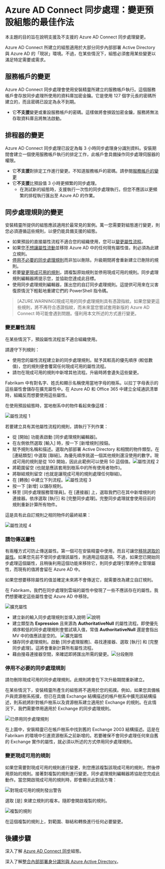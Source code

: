 <properties
	pageTitle="Azure AD Connect 同步處理：變更預設組態的最佳作法 | Microsoft Azure"
	description="提供變更 Azure AD Connect 同步處理預設組態的最佳作法。"
	services="active-directory"
	documentationCenter=""
	authors="andkjell"
	manager="stevenpo"
	editor=""/>

<tags
	ms.service="active-directory"
	ms.workload="identity"
	ms.tgt_pltfrm="na"
	ms.devlang="na"
	ms.topic="article"
	ms.date="12/28/2015"
	ms.author="markusvi;andkjell"/>


# Azure AD Connect 同步處理：變更預設組態的最佳作法
本主題的目的旨在說明支援及不支援的 Azure AD Connect 同步處理變更。

Azure AD Connect 所建立的組態適用於大部分同步內部部署 Active Directory 與 Azure AD 的「現狀」環境。不過，在某些情況下，組態必須套用某些變更以滿足特定需要或需求。

## 服務帳戶的變更
Azure AD Connect 同步處理會使用安裝精靈所建立的服務帳戶執行。這個服務帳戶會存放同步處理所使用的資料庫加密金鑰。它是使用 127 個字元長的密碼所建立的，而且密碼已設定為永不到期。

- 它**不支援**變更或重設服務帳戶的密碼。這樣做將會損毀加密金鑰，服務將無法存取資料庫且將無法啟動。

## 排程器的變更
Azure AD Connect 同步處理已設定為每 3 小時同步處理身分識別資料。安裝期間會建立一個使用服務帳戶執行的排定工作，此帳戶會具備操作同步處理伺服器的權限。

- 它**不支援**對排定工作進行變更。不知道服務帳戶的密碼。請參閱[服務帳戶的變更](#changes-to-the-service-account)
- 它**不支援**比預設值 3 小時更頻繁的同步處理。
	- 在測試新的組態時，支援執行一次性的同步處理執行。但您不應該以更頻繁的排程執行匯出至 Azure AD 的作業。

## 同步處理規則的變更
安裝精靈所提供的組態應該適用於最常見的案例。萬一您需要對組態進行變更，則您必須遵循這些規則，以便仍能具備支援的組態。

- 如果預設的直接屬性流程不適合您的組織使用，您可以[變更屬性流程](#change-attribute-flows)。
- 如果您[不想讓屬性流動](#do-not-flow-an-attribute)並移除 Azure AD 中的任何現有屬性值，則必須為此建立規則。
- [停用不必要的同步處理規則](#disable-an-unwanted-sync-rule)而非加以刪除。升級期間將會重新建立已刪除的規則。
- 若要[變更現成可用的規則](#change-an-out-of-box-rule)，請複製原始規則並停用現成可用的規則。同步處理規則編輯器將提示您，並協助您達成此目標。
- 使用同步處理規則編輯器，匯出您的自訂同步處理規則。這提供可用來在災害復原情況下輕鬆地重建它們的 PowerShell 指令碼。

>[AZURE.WARNING]現成可用的同步處理規則具有憑證指紋。如果您變更這些規則，將不再符合憑證指紋，而未來當您嘗試套用新版的 Azure AD Connect 時可能會遇到問題。僅利用本文所述的方式進行變更。

### 變更屬性流程
在某些情況下，預設屬性流程並不適合組織使用。

請遵守下列規則：

- 使用您的屬性流程建立新的同步處理規則。賦予其較高的優先順序 (較低數值)，您的規則便會覆寫任何現成可用的屬性流程。
- 請勿在現成可用的規則中新增其他流程。升級時將會遺失這些變更。

Fabrikam 中有對名字、姓氏和顯示名稱使用當地字母的樹系。以拉丁字母表示的這些屬性會儲存在擴充屬性中。在 Azure AD 和 Office 365 中建立全域通訊清單時，組織反而想要使用這些屬性。

在使用預設組態時，當地樹系中的物件看起來像這樣：

![屬性流程 1](./media/active-directory-aadconnectsync-best-practices-changing-default-configuration/attributeflowjp1.png)

若要建立具有其他屬性流程的規則，請執行下列作業：

- 從 [開始] 功能表啟動 [同步處理規則編輯器]。
- 在左側依然選取 [輸入] 時，按一下 [新增規則]按鈕。
- 賦予規則名稱和描述。選取內部部署 Active Directory 和相關的物件類型。在 [連結類型] 中選取 [聯結]。為優先順序挑選一個其他規則還沒使用的數字。現成可用的規則是從 100 開始，因此此範例可以使用 50 這個值。![屬性流程 2](./media/active-directory-aadconnectsync-best-practices-changing-default-configuration/attributeflowjp2.png)
- 將範圍留空 (也就是應該套用到樹系中的所有使用者物件)。
- 將聯結規則留空 (也就是讓現成可用的規則處理任何聯結)。
- 在 [轉換] 中建立下列流程。![屬性流程 3](./media/active-directory-aadconnectsync-best-practices-changing-default-configuration/attributeflowjp3.png)
- 按一下 [新增] 以儲存規則。
- 移至 [同步處理服務管理員]。在 [連接器] 上，選取我們已在其中新增規則的連接器。依序選取 [執行] 和 [完整同步處理]。完整同步處理就會使用目前的規則重新計算所有物件。

這是具有此自訂規則之相同物件的最終結果：

![屬性流程 4](./media/active-directory-aadconnectsync-best-practices-changing-default-configuration/attributeflowjp4.png)

### 請勿傳送屬性
有兩種方式可防止傳送屬性。第一個可在安裝精靈中使用，而且可讓您[移除選取的屬性](active-directory-aadconnect-get-started-custom.md#azure-ad-app-and-attribute-filtering)。如果您先前不曾同步處理該屬性，則適用這個選項。不過，如果您已開始同步處理這個屬性，且稍後利用這個功能來移除它，則同步處理引擎將停止管理屬性，而現有的值將會留在 Azure AD 中。

如果您想要移除屬性的值並確定未來將不會傳送它，就需要改為建立自訂規則。

在 Fabrikam，我們在同步處理到雲端的屬性中發現了一些不應該存在的屬性。我們想要確定這些屬性會從 Azure AD 中移除。

![擴充屬性](./media/active-directory-aadconnectsync-best-practices-changing-default-configuration/badextensionattribute.png)

- 建立新的輸入同步處理規則並填入說明 ![說明](./media/active-directory-aadconnectsync-best-practices-changing-default-configuration/syncruledescription.png)
- 建立類型為 **Expression** 且來源為 **AuthoritativeNull** 的屬性流程。即使優先順序較低的同步處理規則會嘗試填入值，常值 **AuthoritativeNull** 還是會指出 MV 中的值應該是空的。 ![擴充屬性](./media/active-directory-aadconnectsync-best-practices-changing-default-configuration/syncruletransformations.png)
- 儲存同步處理規則。啟動 [同步處理服務]、尋找連接器、選取 [執行] 和 [完整同步處理]。這將會重新計算所有屬性流程。
- 藉由搜尋連接器空間，來確認即將匯出所需的變更。![分段刪除](./media/active-directory-aadconnectsync-best-practices-changing-default-configuration/deletetobeexported.png)

### 停用不必要的同步處理規則
請勿刪除現成可用的同步處理規則。此規則將會在下次升級期間重新建立。

在某些情況下，安裝精靈所產生的組態將不適用於您的拓撲。例如，如果您具備帳戶與資源樹系拓撲，但已在具備 Exchange 結構描述的帳戶樹系中擴充該結構描述，則系統將針對帳戶樹系以及資源樹系建立適用於 Exchange 的規則。在此情況下，我們需要停用適用於 Exchange 的同步處理規則。

![已停用同步處理規則](./media/active-directory-aadconnectsync-best-practices-changing-default-configuration/exchangedisabledrule.png)

在上圖中，安裝精靈已在帳戶樹系中找到舊的 Exchange 2003 結構描述。這是在 Fabrikam 的環境中引進資源樹系之前新增的。若要確保不會同步處理任何來自舊的 Exchange 實作的屬性，就必須以所述的方式停用同步處理規則。

### 變更現成可用的規則
如果您需要對現成可用的規則進行變更，則您應該複製該現成可用的規則，然後停用原始的規則。接著對複製的規則進行變更。同步處理規則編輯器將協助您完成此動作。當您開啟現成可用的規則時，即會顯示此對話方塊：

![對現成可用的規則發出警告](./media/active-directory-aadconnectsync-best-practices-changing-default-configuration/warningoutofboxrule.png)

選取 [是] 來建立規則的複本。隨即會開啟複製的規則。

![複製的規則](./media/active-directory-aadconnectsync-best-practices-changing-default-configuration/clonedrule.png)

在這個複製的規則上，對範圍、聯結和轉換進行任何必要變更。

## 後續步驟
深入了解 [Azure AD Connect 同步](active-directory-aadconnectsync-whatis.md)組態。

深入了解[整合內部部署身分識別與 Azure Active Directory](active-directory-aadconnect.md)。

<!---HONumber=AcomDC_0107_2016-->